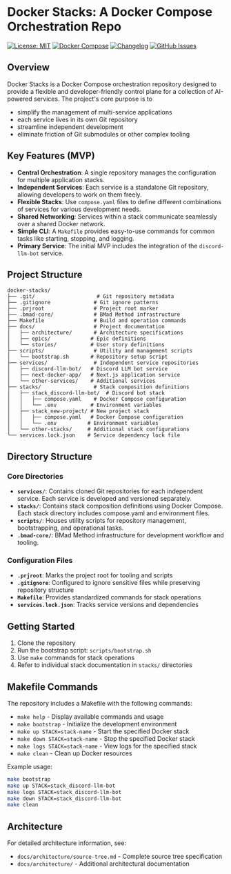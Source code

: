 # Docker Stacks: A Docker Compose Orchestration Repo

[![License: MIT](https://img.shields.io/badge/License-MIT-yellow.svg)](https://opensource.org/licenses/MIT)
[![Docker Compose](https://img.shields.io/badge/docker%20compose-2496ED?style=flat&logo=docker&logoColor=white)](https://docs.docker.com/compose/)
[![Changelog](https://img.shields.io/badge/changelog-v0.1.1-blue)](./CHANGELOG)
[![GitHub Issues](https://img.shields.io/github/issues/0xsalt/docker-stacks)](https://github.com/0xsalt/docker-stacks/issues)

## Overview

Docker Stacks is a Docker Compose orchestration repository designed to provide a flexible and developer-friendly control plane for a collection of AI-powered services. The project's core purpose is to 
  * simplify the management of multi-service applications
  * each service lives in its own Git repository
  * streamline independent development
  * eliminate friction of Git submodules or other complex tooling

## Key Features (MVP)

  * **Central Orchestration**: A single repository manages the configuration for multiple application stacks.
  * **Independent Services**: Each service is a standalone Git repository, allowing developers to work on them freely.
  * **Flexible Stacks**: Use `compose.yaml` files to define different combinations of services for various development needs.
  * **Shared Networking**: Services within a stack communicate seamlessly over a shared Docker network.
  * **Simple CLI**: A `Makefile` provides easy-to-use commands for common tasks like starting, stopping, and logging.
  * **Primary Service**: The initial MVP includes the integration of the `discord-llm-bot` service.

## Project Structure

```
docker-stacks/
├── .git/                    # Git repository metadata
├── .gitignore              # Git ignore patterns
├── .prjroot                # Project root marker
├── .bmad-core/             # BMad Method infrastructure
├── Makefile                # Build and operation commands
├── docs/                   # Project documentation
│   ├── architecture/       # Architecture specifications
│   ├── epics/             # Epic definitions
│   └── stories/           # User story definitions
├── scripts/                # Utility and management scripts
│   └── bootstrap.sh       # Repository setup script
├── services/               # Independent service repositories
│   ├── discord-llm-bot/   # Discord LLM bot service
│   ├── next-docker-app/   # Next.js application service
│   └── other-services/    # Additional services
├── stacks/                 # Stack composition definitions
│   ├── stack_discord-llm-bot/  # Discord bot stack
│   │   ├── compose.yaml    # Docker Compose configuration
│   │   └── .env           # Environment variables
│   ├── stack_new-project/ # New project stack
│   │   ├── compose.yaml   # Docker Compose configuration
│   │   └── .env          # Environment variables
│   └── other-stacks/     # Additional stack configurations
└── services.lock.json    # Service dependency lock file
```

## Directory Structure

### Core Directories

- **`services/`**: Contains cloned Git repositories for each independent service. Each service is developed and versioned separately.
- **`stacks/`**: Contains stack composition definitions using Docker Compose. Each stack directory includes compose.yaml and environment files.
- **`scripts/`**: Houses utility scripts for repository management, bootstrapping, and operational tasks.
- **`.bmad-core/`**: BMad Method infrastructure for development workflow and tooling.

### Configuration Files

- **`.prjroot`**: Marks the project root for tooling and scripts
- **`.gitignore`**: Configured to ignore sensitive files while preserving repository structure
- **`Makefile`**: Provides standardized commands for stack operations
- **`services.lock.json`**: Tracks service versions and dependencies

## Getting Started

1. Clone the repository
2. Run the bootstrap script: `scripts/bootstrap.sh`
3. Use `make` commands for stack operations
4. Refer to individual stack documentation in `stacks/` directories

## Makefile Commands

The repository includes a Makefile with the following commands:

- `make help` - Display available commands and usage
- `make bootstrap` - Initialize the development environment
- `make up STACK=stack-name` - Start the specified Docker stack
- `make down STACK=stack-name` - Stop the specified Docker stack
- `make logs STACK=stack-name` - View logs for the specified stack
- `make clean` - Clean up Docker resources

Example usage:

```bash
make bootstrap
make up STACK=stack_discord-llm-bot
make logs STACK=stack_discord-llm-bot
make down STACK=stack_discord-llm-bot
make clean
```

## Architecture

For detailed architecture information, see:
- `docs/architecture/source-tree.md` - Complete source tree specification
- `docs/architecture/` - Additional architectural documentation